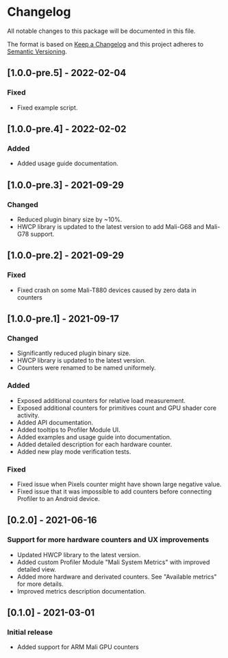 # Changelog
All notable changes to this package will be documented in this file.

The format is based on [Keep a Changelog](http://keepachangelog.com/en/1.0.0/)
and this project adheres to [Semantic Versioning](http://semver.org/spec/v2.0.0.html).

## [1.0.0-pre.5] - 2022-02-04
### Fixed
- Fixed example script.

## [1.0.0-pre.4] - 2022-02-02
### Added
- Added usage guide documentation.

## [1.0.0-pre.3] - 2021-09-29
### Changed
- Reduced plugin binary size by ~10%.
- HWCP library is updated to the latest version to add Mali-G68 and Mali-G78 support.

## [1.0.0-pre.2] - 2021-09-29
### Fixed
- Fixed crash on some Mali-T880 devices caused by zero data in counters

## [1.0.0-pre.1] - 2021-09-17

### Changed
- Significantly reduced plugin binary size.
- HWCP library is updated to the latest version.
- Counters were renamed to be named uniformely.

### Added
- Exposed additional counters for relative load measurement.
- Exposed additional counters for primitives count and GPU shader core activity.
- Added API documentation.
- Added tooltips to Profiler Module UI.
- Added examples and usage guide into documentation.
- Added detailed description for each hardware counter.
- Added new play mode verification tests.

### Fixed
- Fixed issue when Pixels counter might have shown large negative value.
- Fixed issue that it was impossible to add counters before connecting Profiler to an Android device.

## [0.2.0] - 2021-06-16

### Support for more hardware counters and UX improvements
- Updated HWCP library to the latest version.
- Added custom Profiler Module "Mali System Metrics" with improved detailed view.
- Added more hardware and derivated counters. See "Available metrics" for more details.
- Improved metrics description documentation.

## [0.1.0] - 2021-03-01

### Initial release
- Added support for ARM Mali GPU counters
